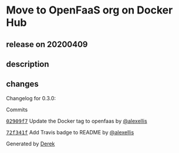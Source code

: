 # Move to OpenFaaS org on Docker Hub

## release on 20200409

## description

## changes

Changelog for 0.3.0:

Commits

<a class="commit-link" data-hovercard-type="commit" data-hovercard-url="https://github.com/openfaas/mqtt-connector/commit/02909f7dbbb9b49b2528936f6a38949679dfbdaa/hovercard" href="https://github.com/openfaas/mqtt-connector/commit/02909f7dbbb9b49b2528936f6a38949679dfbdaa"><tt>02909f7</tt></a> Update the Docker tag to openfaas by <a class="user-mention notranslate" data-hovercard-type="user" data-hovercard-url="/users/alexellis/hovercard" data-octo-click="hovercard-link-click" data-octo-dimensions="link_type:self" href="https://github.com/alexellis">@alexellis</a>

<a class="commit-link" data-hovercard-type="commit" data-hovercard-url="https://github.com/openfaas/mqtt-connector/commit/72f341f61014d739dba218a4fad76aae7cfef635/hovercard" href="https://github.com/openfaas/mqtt-connector/commit/72f341f61014d739dba218a4fad76aae7cfef635"><tt>72f341f</tt></a> Add Travis badge to README by <a class="user-mention notranslate" data-hovercard-type="user" data-hovercard-url="/users/alexellis/hovercard" data-octo-click="hovercard-link-click" data-octo-dimensions="link_type:self" href="https://github.com/alexellis">@alexellis</a>

Generated by <a href="https://github.com/alexellis/derek/">Derek</a>

